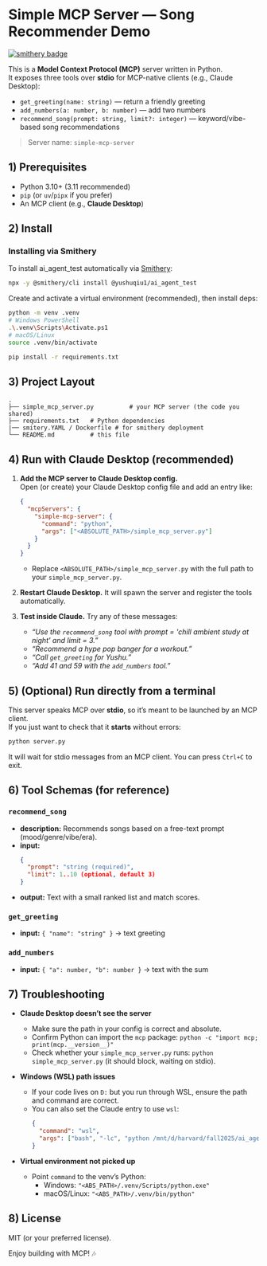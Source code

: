 # Simple MCP Server — Song Recommender Demo

[![smithery badge](https://smithery.ai/badge/@yushuqiu1/ai_agent_test)](https://smithery.ai/server/@yushuqiu1/ai_agent_test)

This is a **Model Context Protocol (MCP)** server written in Python.  
It exposes three tools over **stdio** for MCP-native clients (e.g., Claude Desktop):

- `get_greeting(name: string)` — return a friendly greeting
- `add_numbers(a: number, b: number)` — add two numbers
- `recommend_song(prompt: string, limit?: integer)` — keyword/vibe-based song recommendations

> Server name: `simple-mcp-server`


## 1) Prerequisites

- Python 3.10+ (3.11 recommended)
- `pip` (or `uv`/`pipx` if you prefer)
- An MCP client (e.g., **Claude Desktop**)


## 2) Install

### Installing via Smithery

To install ai_agent_test automatically via [Smithery](https://smithery.ai/server/@yushuqiu1/ai_agent_test):

```bash
npx -y @smithery/cli install @yushuqiu1/ai_agent_test
```

Create and activate a virtual environment (recommended), then install deps:

```bash
python -m venv .venv
# Windows PowerShell
.\.venv\Scripts\Activate.ps1
# macOS/Linux
source .venv/bin/activate

pip install -r requirements.txt
```


## 3) Project Layout

```
.
├── simple_mcp_server.py          # your MCP server (the code you shared)
├── requirements.txt   # Python dependencies
|── smitery.YAML / Dockerfile # for smithery deployment
└── README.md          # this file
```


## 4) Run with Claude Desktop (recommended)

1. **Add the MCP server to Claude Desktop config.**  
   Open (or create) your Claude Desktop config file and add an entry like:

   ```json
   {
     "mcpServers": {
       "simple-mcp-server": {
         "command": "python",
         "args": ["<ABSOLUTE_PATH>/simple_mcp_server.py"]
       }
     }
   }
   ```

   - Replace `<ABSOLUTE_PATH>/simple_mcp_server.py` with the full path to your `simple_mcp_server.py`.

2. **Restart Claude Desktop.** It will spawn the server and register the tools automatically.

3. **Test inside Claude.** Try any of these messages:
   - *“Use the `recommend_song` tool with prompt = 'chill ambient study at night' and limit = 3.”*
   - *“Recommend a hype pop banger for a workout.”*
   - *“Call `get_greeting` for Yushu.”*
   - *“Add 41 and 59 with the `add_numbers` tool.”*


## 5) (Optional) Run directly from a terminal

This server speaks MCP over **stdio**, so it’s meant to be launched by an MCP client.  
If you just want to check that it **starts** without errors:

```bash
python server.py
```

It will wait for stdio messages from an MCP client. You can press `Ctrl+C` to exit.


## 6) Tool Schemas (for reference)

### `recommend_song`
- **description:** Recommends songs based on a free-text prompt (mood/genre/vibe/era).
- **input:**
  ```json
  {
    "prompt": "string (required)",
    "limit": 1..10 (optional, default 3)
  }
  ```
- **output:** Text with a small ranked list and match scores.

### `get_greeting`
- **input:** `{ "name": "string" }` → text greeting

### `add_numbers`
- **input:** `{ "a": number, "b": number }` → text with the sum


## 7) Troubleshooting

- **Claude Desktop doesn’t see the server**  
  - Make sure the path in your config is correct and absolute.  
  - Confirm Python can import the `mcp` package: `python -c "import mcp; print(mcp.__version__)"`  
  - Check whether your `simple_mcp_server.py` runs: `python simple_mcp_server.py` (it should block, waiting on stdio).

- **Windows (WSL) path issues**  
  - If your code lives on `D:` but you run through WSL, ensure the path and command are correct.  
  - You can also set the Claude entry to use `wsl`:
    ```json
    {
      "command": "wsl",
      "args": ["bash", "-lc", "python /mnt/d/harvard/fall2025/ai_agent/mcp-time/server.py"]
    }
    ```

- **Virtual environment not picked up**  
  - Point `command` to the venv’s Python:
    - Windows: `"<ABS_PATH>/.venv/Scripts/python.exe"`  
    - macOS/Linux: `"<ABS_PATH>/.venv/bin/python"`


## 8) License

MIT (or your preferred license).

Enjoy building with MCP! 🎶
